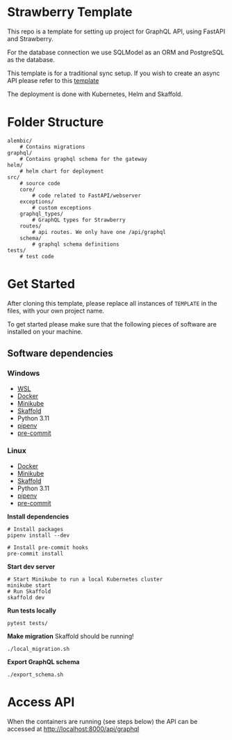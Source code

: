 # Strawberry Template

This repo is a template for setting up project for GraphQL API, using FastAPI and Strawberry.

For the database connection we use SQLModel as an ORM and PostgreSQL as the database.

This template is for a traditional sync setup. If you wish to create an async API please refer to this [template](https://github.com/ocni-dtu/strawberry_async_template)  

The deployment is done with Kubernetes, Helm and Skaffold.

# Folder Structure

```
alembic/
    # Contains migrations
graphql/
    # Contains graphql schema for the gateway
helm/
    # helm chart for deployment
src/
    # source code
    core/
        # code related to FastAPI/webserver
    exceptions/
        # custom exceptions
    graphql_types/
        # GraphQL types for Strawberry
    routes/
        # api routes. We only have one /api/graphql
    schema/
        # graphql schema definitions
tests/
    # test code 
```

# Get Started

After cloning this template, please replace all instances of `TEMPLATE` in the files, with your own project name.

To get started please make sure that the following pieces of software are installed on your machine.

## Software dependencies

### Windows

- [WSL](https://docs.microsoft.com/en-us/windows/wsl/install-win10)
- [Docker](https://docs.docker.com/desktop/windows/install/)
- [Minikube](https://minikube.sigs.k8s.io/docs/start/)
- [Skaffold](https://skaffold.dev/docs/install/#standalone-binary)
- Python 3.11
- [pipenv](https://pipenv.pypa.io/en/latest/#install-pipenv-today)
- [pre-commit](https://pre-commit.com/#installation)

### Linux

- [Docker](https://docs.docker.com/engine/install/ubuntu/)
- [Minikube](https://minikube.sigs.k8s.io/docs/start/)
- [Skaffold](https://skaffold.dev/docs/install/#standalone-binary)
- Python 3.11
- [pipenv](https://pipenv.pypa.io/en/latest/#install-pipenv-today)
- [pre-commit](https://pre-commit.com/#installation)

**Install dependencies**
```shell
# Install packages
pipenv install --dev

# Install pre-commit hooks
pre-commit install
```

**Start dev server**

```shell
# Start Minikube to run a local Kubernetes cluster
minikube start
# Run Skaffold
skaffold dev
```

**Run tests locally**

```shell
pytest tests/
```

**Make migration**
Skaffold should be running!

```shell
./local_migration.sh
```

**Export GraphQL schema**

```shell
./export_schema.sh
```

# Access API

When the containers are running (see steps below) the API can be accessed
at [http://localhost:8000/api/graphql](http://localhost:8000/api/graphql)
